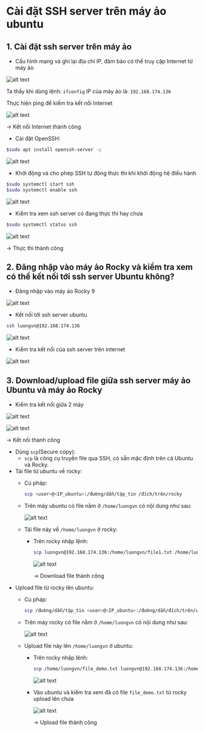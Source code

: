 # Cài đặt SSH server trên máy ảo ubuntu
## 1. Cài đặt ssh server trên máy ảo
- Cấu hình mạng và ghi lại địa chỉ IP, đảm bảo có thể truy cập Internet từ máy ảo

![alt text](./images/lab_ssh_ubuntu_01.png)

Ta thấy khi dùng lệnh: `ifconfig` IP của máy ảo là: `192.168.174.136`

Thực hiện ping để kiểm tra kết nối Internet

![alt text](./images/lab_ssh_ubuntu_02.png)

-> Kết nối Internet thành công

- Cài đặt OpenSSH:
```bash
$sudo apt install openssh-server -y
```

![alt text](./images/lab_ssh_ubuntu_03.png)

- Khởi động và cho phép SSH tự động thực thi khi khởi động hệ điều hành
```bash
$sudo systemctl start ssh
$sudo systemctl enable ssh
```

![alt text](./images/lab_ssh_ubuntu_04.png)

- Kiểm tra xem ssh server có đang thực thi hay chưa
```bash
$sudo systemctl status ssh
```

![alt text](./images/lab_ssh_ubuntu_05.png)

-> Thực thi thành công

## 2. Đăng nhập vào máy ảo Rocky và kiểm tra xem có thể kết nối tới ssh server Ubuntu không?

- Đăng nhập vào máy ảo Rocky 9

![alt text](./images/lab_ssh_ubuntu_06.png)

- Kết nối tới ssh server ubuntu
```bash
ssh luongvn@192.168.174.136
```

![alt text](./images/lab_ssh_ubuntu_07.png)

- Kiểm tra kết nối của ssh server trên internet

![alt text](./images/lab_ssh_ubuntu_08.png)

## 3. Download/upload file giữa ssh server máy ảo Ubuntu và máy ảo Rocky 

- Kiểm tra kết nối giữa 2 máy

![alt text](./images/lab_ssh_ubuntu_09.png)

![alt text](./images/lab_ssh_ubuntu_10.png)

-> Kết nối thành công

- Dùng `scp`(Secure copy): 
  - `scp` là công cụ truyền file qua SSH, có sẵn mặc định trên cả Ubuntu và Rocky.
- Tải file từ ubuntu về rocky:
  - Cú pháp:
    ```bash
    scp <user>@<IP_ubuntu>:/đường/dẫn/tập_tin /đích/trên/rocky
    ```
  - Trên máy ubuntu có file nằm ở `/home/luongvn` có nội dung như sau:
  
    ![alt text](./images/lab_ssh_ubuntu_11.png)

  - Tải file này về `/home/luongvn` ở rocky:
    - Trên rocky nhập lệnh:
      ```bash
      scp luongvn@192.168.174.136:/home/luongvn/file1.txt /home/luongvn
      ```

      ![alt text](./images/lab_ssh_ubuntu_12.png)

      -> Download file thành công
- Upload file từ rocky lên ubuntu:
  - Cú pháp:
    ```bash
    scp /đường/dẫn/tập_tin <user>@<IP_ubuntu>:/đường/dẫn/đích/trên/ubuntu
    ```
  - Trên máy rocky có file nằm ở `/home/luongvn` có nội dung như sau:

    ![alt text](./images/lab_ssh_ubuntu_13.png)
    
  - Upload file này lên `/home/luongvn` ở ubuntu:
    - Trên rocky nhập lênh:
      ```bash
      scp /home/luongvn/file_demo.txt luongvn@192.168.174.136:/home/luongvn
      ```

      ![alt text](./images/lab_ssh_ubuntu_14.png)

    - Vào ubuntu và kiểm tra xem đã có file `file_demo.txt` từ rocky upload lên chưa

      ![alt text](./images/lab_ssh_ubuntu_15.png)

      -> Upload file thành công